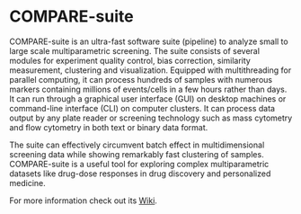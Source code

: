 # COMPARE-suite
COMPARE-suite is an ultra-fast software suite (pipeline) to analyze small to large scale multiparametric screening. The suite consists of several modules for experiment quality control, bias correction, similarity measurement, clustering and visualization. Equipped with multithreading for parallel computing, it can process hundreds of samples with numerous markers containing millions of events/cells in a few hours rather than days. It can run through a graphical user interface (GUI) on desktop machines or command-line interface (CLI) on computer clusters. It can process data output by any plate reader or screening technology such as mass cytometry and flow cytometry in both text or binary data format.

The suite can effectively circumvent batch effect in multidimensional screening data while showing remarkably fast clustering of samples. COMPARE-suite is a useful tool for exploring complex multiparametric datasets like drug-dose responses in drug discovery and personalized medicine.

For more information check out its [Wiki](https://github.com/morchalabi/COMPARE-suite/wiki/COMPARE-Suite).
